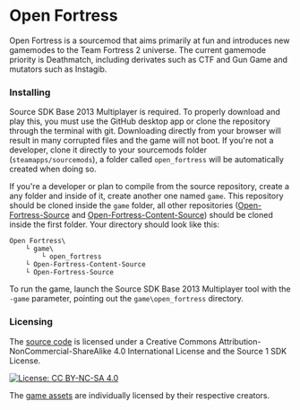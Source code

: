 # Open Fortress

Open Fortress is a sourcemod that aims primarily at fun and introduces new gamemodes to the Team Fortress 2 universe. The current gamemode priority is Deathmatch, including derivates such as CTF and Gun Game and mutators such as Instagib. 

### Installing

Source SDK Base 2013 Multiplayer is required. To properly download and play this, you must use the GitHub desktop app or clone the repository through the terminal with git. Downloading directly from your browser will result in many corrupted files and the game will not boot. If you're not a developer, clone it directly to your sourcemods folder (`steamapps/sourcemods`), a folder called `open_fortress` will be automatically created when doing so.

If you're a developer or plan to compile from the source repository, create a any folder and inside of it, create another one named `game`. This repository should be cloned inside the `game` folder, all other repositories ([Open-Fortress-Source](https://github.com/KaidemonLP/Open-Fortress-Source) and [Open-Fortress-Content-Source](https://github.com/KaidemonLP/Open-Fortress-Content-Source)) should be cloned inside the first folder. Your directory should look like this:

```
Open Fortress\
    └ game\
        └ open_fortress
    └ Open-Fortress-Content-Source
    └ Open-Fortress-Source
```

To run the game, launch the Source SDK Base 2013 Multiplayer tool with the `-game` parameter, pointing out the `game\open_fortress` directory.

### Licensing

The [source code](https://github.com/KaidemonLP/Open-Fortress-Source) is licensed under a Creative Commons Attribution-NonCommercial-ShareAlike 4.0 International License and the Source 1 SDK License.

[![License: CC BY-NC-SA 4.0](https://img.shields.io/badge/License-CC%20BY--NC--SA%204.0-lightgrey.svg)](https://creativecommons.org/licenses/by-nc-sa/4.0/)

The [game assets](https://github.com/KaidemonLP/Open-Fortress-Content-Source) are individually licensed by their respective creators.
